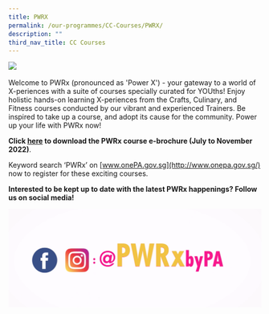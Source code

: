 ```yaml
---
title: PWRX
permalink: /our-programmes/CC-Courses/PWRX/
description: ""
third_nav_title: CC Courses
---
```

<img style="width:600px" align="centre" src="/images/Programmes/CC%20Courses/PWRX-web-banner-S2.jpg">

Welcome to PWRx (pronounced as 'Power X') - your gateway to a world of X-periences with a suite of courses specially curated for YOUths! Enjoy holistic hands-on learning X-periences from the Crafts, Culinary, and Fitness courses conducted by our vibrant and experienced Trainers. Be inspired to take up a course, and adopt its cause for the community. Power up your life with PWRx now!


**Click [here](https://go.gov.sg/pwrxjulnov2022) to download the PWRx course e-brochure (July to November 2022)**.


Keyword search ‘PWRx’ on [www.onePA.gov.sg](http://www.onepa.gov.sg/) now to register for these exciting courses. 


**Interested to be kept up to date with the latest PWRx happenings?  Follow us on social media!**

<img style="width:600px" align="centre" src="/images/Programmes/CC%20Courses/Follow%20us%20on%20social%20media%20PWRx.png">